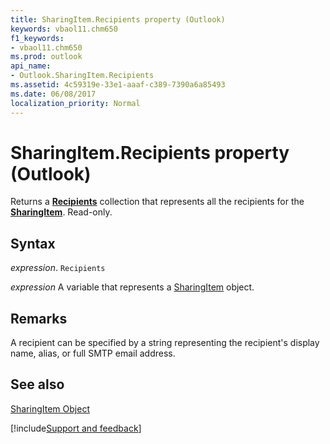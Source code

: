 ```yaml
---
title: SharingItem.Recipients property (Outlook)
keywords: vbaol11.chm650
f1_keywords:
- vbaol11.chm650
ms.prod: outlook
api_name:
- Outlook.SharingItem.Recipients
ms.assetid: 4c59319e-33e1-aaaf-c389-7390a6a85493
ms.date: 06/08/2017
localization_priority: Normal
---
```



# SharingItem.Recipients property (Outlook)

Returns a  **[Recipients](Outlook.Recipients.md)** collection that represents all the recipients for the **[SharingItem](Outlook.SharingItem.md)**. Read-only.


## Syntax

_expression_. `Recipients`

_expression_ A variable that represents a [SharingItem](Outlook.SharingItem.md) object.


## Remarks

A recipient can be specified by a string representing the recipient's display name, alias, or full SMTP email address.


## See also


[SharingItem Object](Outlook.SharingItem.md)

[!include[Support and feedback](~/includes/feedback-boilerplate.md)]